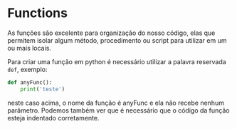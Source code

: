 # Functions

As funções são excelente para organização do nosso código, elas que permitem isolar algum método, procedimento ou script para utilizar em um ou mais locais.

Para criar uma função em python é necessário utilizar a palavra reservada `def`, exemplo:

```python
def anyFunc():
    print('teste')
```

neste caso acima, o nome da função é anyFunc e ela não recebe nenhum parâmetro. Podemos também ver que é necessário que o código da função esteja indentado corretamente.